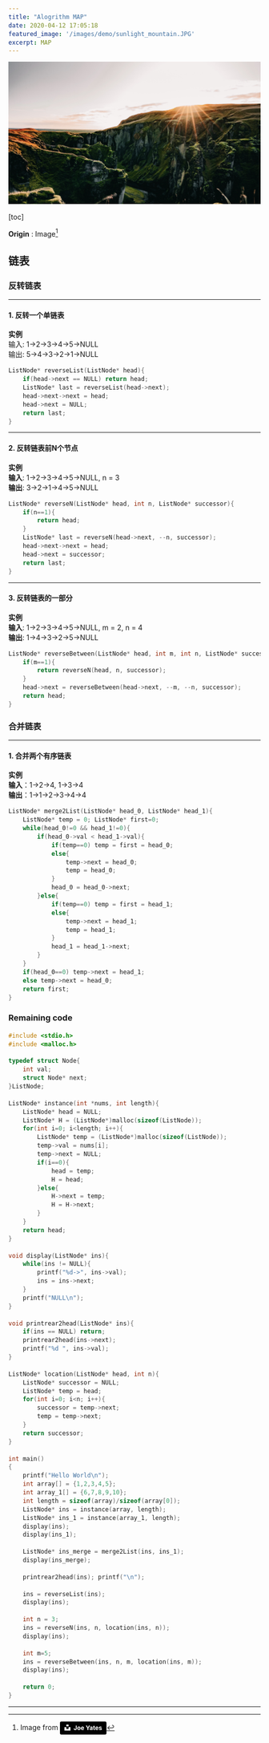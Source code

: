 ```yaml
---
title: "Alogrithm MAP"
date: 2020-04-12 17:05:18
featured_image: '/images/demo/sunlight_mountain.JPG'
excerpt: MAP
---
```


![image](/images/demo/sunlight_mountain.JPG)

[toc]

**Origin** :  Image[^1]
## 链表

### 反转链表
---
#### 1. 反转一个单链表
**实例**<br>
输入: 1->2->3->4->5->NULL<br>
输出: 5->4->3->2->1->NULL

```cpp
ListNode* reverseList(ListNode* head){
    if(head->next == NULL) return head;
    ListNode* last = reverseList(head->next);
    head->next->next = head;
    head->next = NULL;
    return last;
}
```
---
#### 2. 反转链表前N个节点
**实例**<br>
**输入**: 1->2->3->4->5->NULL, n = 3<br>
**输出**: 3->2->1->4->5->NULL
```cpp
ListNode* reverseN(ListNode* head, int n, ListNode* successor){
    if(n==1){
        return head;
    }
    ListNode* last = reverseN(head->next, --n, successor);
    head->next->next = head;
    head->next = successor;
    return last;
}
```
---
#### 3. 反转链表的一部分
**实例**<br>
**输入**: 1->2->3->4->5->NULL, m = 2, n = 4<br>
**输出**: 1->4->3->2->5->NULL

```cpp
ListNode* reverseBetween(ListNode* head, int m, int n, ListNode* successor){
    if(m==1){
        return reverseN(head, n, successor);
    }
    head->next = reverseBetween(head->next, --m, --n, successor);
    return head;
}
```
### 合并链表
---
#### 1. 合并两个有序链表
**实例**<br>
**输入**：1->2->4, 1->3->4<br>
**输出**：1->1->2->3->4->4
```cpp
ListNode* merge2List(ListNode* head_0, ListNode* head_1){
    ListNode* temp = 0; ListNode* first=0;
    while(head_0!=0 && head_1!=0){
        if(head_0->val < head_1->val){
            if(temp==0) temp = first = head_0;
            else{
                temp->next = head_0;
                temp = head_0;
            }
            head_0 = head_0->next;
        }else{
            if(temp==0) temp = first = head_1;
            else{
                temp->next = head_1;
                temp = head_1;
            }
            head_1 = head_1->next;
        }
    }
    if(head_0==0) temp->next = head_1;
    else temp->next = head_0;
    return first;
}
```
### Remaining code
```cpp
#include <stdio.h>
#include <malloc.h>

typedef struct Node{
    int val;
    struct Node* next;
}ListNode;

ListNode* instance(int *nums, int length){
    ListNode* head = NULL;
    ListNode* H = (ListNode*)malloc(sizeof(ListNode));
    for(int i=0; i<length; i++){
        ListNode* temp = (ListNode*)malloc(sizeof(ListNode));
        temp->val = nums[i];
        temp->next = NULL;
        if(i==0){
            head = temp;
            H = head;
        }else{
            H->next = temp;
            H = H->next;
        }
    }
    return head;
}

void display(ListNode* ins){
    while(ins != NULL){
        printf("%d->", ins->val);
        ins = ins->next;
    }
    printf("NULL\n");
}

void printrear2head(ListNode* ins){
    if(ins == NULL) return;
    printrear2head(ins->next);
    printf("%d ", ins->val);
}

ListNode* location(ListNode* head, int n){
    ListNode* successor = NULL;
    ListNode* temp = head;
    for(int i=0; i<n; i++){
        successor = temp->next;
        temp = temp->next;
    }
    return successor;
}

int main()
{
    printf("Hello World\n");
    int array[] = {1,2,3,4,5};
    int array_1[] = {6,7,8,9,10};
    int length = sizeof(array)/sizeof(array[0]);
    ListNode* ins = instance(array, length);
    ListNode* ins_1 = instance(array_1, length);
    display(ins);
    display(ins_1);

    ListNode* ins_merge = merge2List(ins, ins_1);
    display(ins_merge);

    printrear2head(ins); printf("\n");

    ins = reverseList(ins);
    display(ins);

    int n = 3;
    ins = reverseN(ins, n, location(ins, n));
    display(ins);

    int m=5;
    ins = reverseBetween(ins, n, m, location(ins, m));
    display(ins);

    return 0;
}
```

---

[^1]: Image from <a style="background-color:black;color:white;text-decoration:none;padding:4px 6px;font-family:-apple-system, BlinkMacSystemFont, &quot;San Francisco&quot;, &quot;Helvetica Neue&quot;, Helvetica, Ubuntu, Roboto, Noto, &quot;Segoe UI&quot;, Arial, sans-serif;font-size:12px;font-weight:bold;line-height:1.2;display:inline-block;border-radius:3px" href="https://unsplash.com/@josephyates_?utm_medium=referral&amp;utm_campaign=photographer-credit&amp;utm_content=creditBadge" target="_blank" rel="noopener noreferrer" title="Download free do whatever you want high-resolution photos from Joe Yates"><span style="display:inline-block;padding:2px 3px"><svg xmlns="http://www.w3.org/2000/svg" style="height:12px;width:auto;position:relative;vertical-align:middle;top:-2px;fill:white" viewBox="0 0 32 32"><title>unsplash-logo</title><path d="M10 9V0h12v9H10zm12 5h10v18H0V14h10v9h12v-9z"></path></svg></span><span style="display:inline-block;padding:2px 3px">Joe Yates</span></a>
